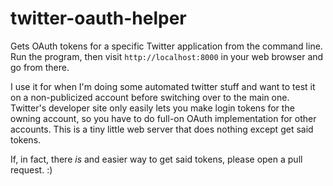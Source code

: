 twitter-oauth-helper
====================

Gets OAuth tokens for a specific Twitter application from the command line. Run the program, then visit `http://localhost:8000` in your web browser and go from there. 

I use it for when I'm doing some automated twitter stuff and want to test it on a non-publicized account before switching over to the main one. Twitter's developer site only easily lets you make login tokens for the owning account, so you have to do full-on OAuth implementation for other accounts. This is a tiny little web server that does nothing except get said tokens. 

If, in fact, there *is* and easier way to get said tokens, please open a pull request. :)
